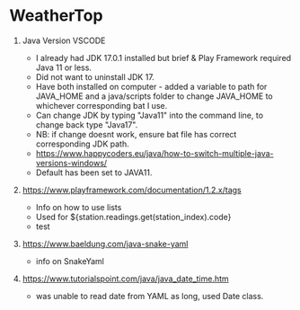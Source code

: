 # WeatherTop

1. Java Version VSCODE
   - I already had JDK 17.0.1 installed but brief & Play Framework required Java 11 or less.
   - Did not want to uninstall JDK 17.
   - Have both installed on computer - added a variable to path for JAVA_HOME and a java/scripts folder to change JAVA_HOME to whichever corresponding bat I use.
   - Can change JDK by typing "Java11" into the command line, to change back type "Java17".
   - NB: if change doesnt work, ensure bat file has correct corresponding JDK path.
   - <https://www.happycoders.eu/java/how-to-switch-multiple-java-versions-windows/>
   - Default has been set to JAVA11.

2. https://www.playframework.com/documentation/1.2.x/tags
   - Info on how to use lists
   - Used for ${station.readings.get(station_index).code}
   - test

3. https://www.baeldung.com/java-snake-yaml
   - info on SnakeYaml

4. https://www.tutorialspoint.com/java/java_date_time.htm
   - was unable to read date from YAML as long, used Date class.


